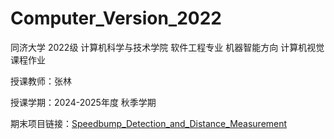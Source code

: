 # Computer_Version_2022

同济大学 2022级 计算机科学与技术学院 软件工程专业 机器智能方向 计算机视觉课程作业

授课教师：张林

授课学期：2024-2025年度 秋季学期

期末项目链接：[Speedbump_Detection_and_Distance_Measurement](https://github.com/bunnyoii/Speedbump_Detection_and_Distance_Measurement)
